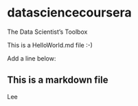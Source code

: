 datasciencecoursera
===================

The Data Scientist’s Toolbox

This is a HelloWorld.md file :-)

Add a line below:

## This is a markdown file

Lee
